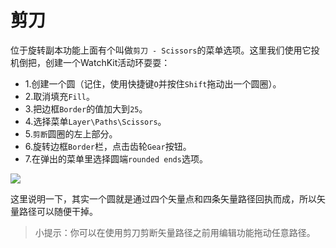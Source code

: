 # 剪刀

位于旋转副本功能上面有个叫做`剪刀 - Scissors`的菜单选项。这里我们使用它投机倒把，创建一个WatchKit活动环耍耍：

+ 1.创建一个圆（记住，使用快捷键`O`并按住`Shift`拖动出一个圆圈）。
+ 2.取消填充`Fill`。
+ 3.把边框`Border`的值加大到`25`。
+ 4.选择菜单`Layer\Paths\Scissors`。
+ 5.`剪断`圆圈的左上部分。
+ 6.旋转边框`Border`栏，点击齿轮`Gear`按钮。
+ 7.在弹出的菜单里选择圆端`rounded ends`选项。

![](https://koenig-media.raywenderlich.com/uploads/2015/10/watchkit-ring.gif)

这里说明一下，其实一个圆就是通过四个矢量点和四条矢量路径回执而成，所以矢量路径可以随便干掉。

>小提示：你可以在使用剪刀剪断矢量路径之前用编辑功能拖动任意路径。